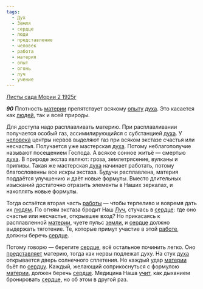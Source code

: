 ```yaml
---
tags:
  - Дух
  - Земля
  - сердце
  - люди
  - представление
  - человек
  - работа
  - материя
  - опыт
  - огонь
  - луч
  - учение
---
```


[Листы сада Мории 2 1925г](/agni/1925)

___90___
Плотность [материи](/tag/#материя) препятствует всякому [опыту](/tag/#опыт) [духа](/tag/#Дух). Это касается как [людей](/tag/#люди), так и всей природы.   

Для доступа надо расплавливать материю. При расплавливании получается особый газ, ассимилирующийся с субстанцией [духа](/tag/#Дух). У [человека](/tag/#человек) центры нервов выделяют газ при всяком экстазе счастья или несчастья. Получается уже мастерская [духа](/tag/#Дух). Потому неблагополучие называют посещением Господа. А всякое сонное житьё — смертью [духа](/tag/#Дух). В природе экстаз являют: гроза, землетрясение, вулканы и приливы. Такая же мастерская [духа](/tag/#Дух) начинает работать, потому благословенны все искры экстаза. Будучи расплавлена, материя поддаётся улучшению и даёт новые формулы. Вместо длительных изысканий достаточно отразить элементы в Наших зеркалах, и накоплять новые формулы.   

Тогда остаётся вторая часть [работы](/tag/#работа) — чтобы терпеливо и вовремя дать их [людям](/tag/#люди). По огням экстаза бродит Наш [Луч](/tag/#луч), стучась в [сердце](/tag/#сердце): где оно счастье или несчастье, открывшее вход? Но прикасаясь к расплавленной [материи](/tag/#материя), чуете пульс [земли](/tag/#Земля), и [сердце](/tag/#сердце) должно выдержать тяготение. Те, которые примут участие в этой [работе](/tag/#работа), должны беречь [сердце](/tag/#сердце).   

Потому говорю — берегите [сердце](/tag/#сердце), всё остальное починить легко. Оно [представляет](/tag/#представление) материю, тогда как нервы подлежат духу. На стук [духа](/tag/#Дух) открывается дверь солнечного сплетения. Но каждый удар [материи](/tag/#материя) бьёт по [сердцу](/tag/#сердце). Каждый, желающий соприкоснуться с формулою [материи](/tag/#материя), должен беречь [сердце](/tag/#сердце). Медицина Наша [учит](/tag/#учение), как дыханием бронировать [сердце](/tag/#сердце), но об этом в другой раз.   

